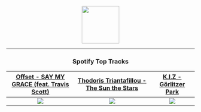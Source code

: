 <p align="center">
  <a href="https://www.tobiasmichael.de">
    <img src="https://tobiasmichael.de/assets/logo.gif" width="100" height="100"/>
  </a>
</p>

---

<h3 align="center">Spotify Top Tracks</h3>

[Offset - SAY MY GRACE (feat. Travis Scott)](https://open.spotify.com/track/0ehWnMVmks5b25ZjFkFSop)|[Thodoris Triantafillou - The Sun the Stars](https://open.spotify.com/track/5XbMClEUf80e15gpoiRCY9)|[K.I.Z - Görlitzer Park](https://open.spotify.com/track/1vmtFH7dyIFtZ9mJORUoJD)
:---:|:----:|:----:
<img src="https://i.scdn.co/image/ab67616d00001e0246e6e03db05d25f493b57656"/>|<img src="https://i.scdn.co/image/ab67616d00001e0250dafbf9e61c238a722c99e6"/>|<img src="https://i.scdn.co/image/ab67616d00001e02554d379d833779f1243c28e7"/>